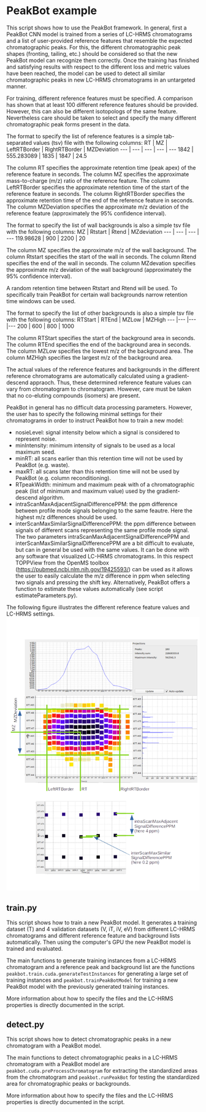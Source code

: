 # PeakBot example

This script shows how to use the PeakBot framework. In general, first a PeakBot CNN model is trained from a series of LC-HRMS chromatograms and a list of user-provided reference features that resemble the expected chromatographic peaks. For this, the different chromatographic peak shapes (fronting, tailing, etc.) should be considered so that the new PeakBot model can recognize them correctly. Once the training has finished and satisfying results with respect to the different loss and metric values have been reached, the model can be used to detect all similar chromatographic peaks in new LC-HRMS chromatograms in an untargeted manner. 

For training, different reference features must be specified. A comparison has shown that at least 100 different reference features should be provided. However, this can also be different isotopologs of the same feature. Nevertheless care should be taken to select and specify the many different chromatographic peak forms present in the data. 

The format to specify the list of reference features is a simple tab-separated values (tsv) file with the following columns:
RT | MZ | LeftRTBorder | RightRTBorder | MZDeviation
--- | --- | --- | --- | ---
1842 | 555.283089 | 1835 | 1847 | 24.5

The column RT specifies the approximate retention time (peak apex) of the reference feature in seconds. 
The column MZ specifies the approximate mass-to-charge (m/z) ratio of the reference feature. 
The column LeftRTBorder specifies the approximate retention time of the start of the reference feature in seconds. 
The column RightRTBorder specifies the approximate retention time of the end of the reference feature in seconds. 
The column MZDeviation specifies the approximate m/z deviation of the reference feature (approximately the 95% confidence interval). 

The format to specify the list of wall backgrounds is also a simple tsv file with the following columns:
MZ | Rtstart | Rtend | MZdeviation
--- | --- | --- | ---
119.98628 | 900 | 2200 | 20

The column MZ specifies the approximate m/z of the wall background. 
The column Rtstart specifies the start of the wall in seconds. 
The column Rtend specifies the end of the wall in seconds. 
The column MZdevation specifies the approximate m/z deviation of the wall background (approximately the 95% confidence interval). 

A random retention time between Rtstart and Rtend will be used. To specifically train PeakBot for certain wall backgrounds narrow retention time windows can be used. 

The format to specify the list of other backgrounds is also a simple tsv file with the following columns:
RTStart | RTEnd | MZLow | MZHigh
--- |--- |--- |---
200 | 600 | 800 | 1000

The column RTStart specifies the start of the background area in seconds. 
The column RTEnd specifies the end of the background area in seconds. 
The column MZLow specifies the lowest m/z of the background area. 
The column MZHigh specifies the largest m/z of the background area. 

The actual values of the reference features and backgrounds in the different reference chromatograms are automatically calculated using a gradient-descend appraoch. Thus, these determined reference feature values can vary from chromatogram to chromatogram. However, care must be taken that no co-eluting compounds (isomers) are present. 

PeakBot in general has no difficult data processing parameters. However, the user has to specify the following minimal settings for their chromatograms in order to instruct PeakBot how to train a new model: 
* nosieLevel: signal intensity below which a signal is considered to represent noise.
* minIntensity: minimum intensity of signals to be used as a local maximum seed.
* minRT: all scans earlier than this retention time will not be used by PeakBot (e.g. waste).
* maxRT: all scans later than this retention time will not be used by PeakBot (e.g. column reconditioning).
* RTpeakWidth: minimum and maximum peak with of a chromatographic peak (list of minimum and maximum value) used by the gradient-descend algorithm.
* intraScanMaxAdjacentSignalDifferencePPM: the ppm difference between profile mode signals belonging to the same feautre. Here the highest m/z differences should be used.
* interScanMaxSimilarSignalDifferencePPM: the ppm difference between signals of different scans representing the same profile mode signal.
The two parameters intraScanMaxAdjacentSignalDifferencePPM and interScanMaxSimilarSignalDifferencePPM are a bit difficult to evaluate, but can in general be used with the same values. It can be done with any software that visualized LC-HRMS chromatograms. In this respect TOPPView from the OpenMS toolbox (https://pubmed.ncbi.nlm.nih.gov/19425593/) can be used as it allows the user to easily calculate the m/z difference in ppm when selecting two signals and pressing the shift key. Alternatively, PeakBot offers a function to estimate these values automatically (see script estimateParameters.py). 

The following figure illustrates the different reference feature values and LC-HRMS settings. 
![illustration of PeakBot settings](https://github.com/christophuv/PeakBot_Example/raw/main/Parameters.png)



## train.py
This script shows how to train a new PeakBot model. It generates a training dataset (T) and 4 validation datasets (V, iT, iV, eV) from different LC-HRMS chromatograms and different reference feature and background lists automatically. Then using the computer's GPU the new PeakBot model is trained and evaluated. 

The main functions to generate training instances from a LC-HRMS chromatogram and a reference peak and background list are the functions `peakbot.train.cuda.generateTestInstances` for generating a large set of training instances and `peakbot.trainPeakBotModel` for training a new PeakBot model with the previously generated training instances.

More information about how to specify the files and the LC-HRMS properties is directly documented in the script. 

## detect.py 
This script shows how to detect chromatographic peaks in a new chromatogram with a PeakBot model. 

The main functions to detect chromatographic peaks in a LC-HRMS chromatogram with a PeakBot model are `peakbot.cuda.preProcessChromatogram` for extracting the standardized areas from the chromatogram and `peakbot.runPeakBot` for testing the standardized area for chromatographic peaks or backgrounds. 

More information about how to specify the files and the LC-HRMS properties is directly documented in the script. 
